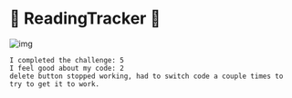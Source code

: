 #  :fallen_leaf: ReadingTracker  :fallen_leaf:

![img](https://i.imgur.com/cNyMaqM.png)

```
I completed the challenge: 5
I feel good about my code: 2
delete button stopped working, had to switch code a couple times to try to get it to work.
```
